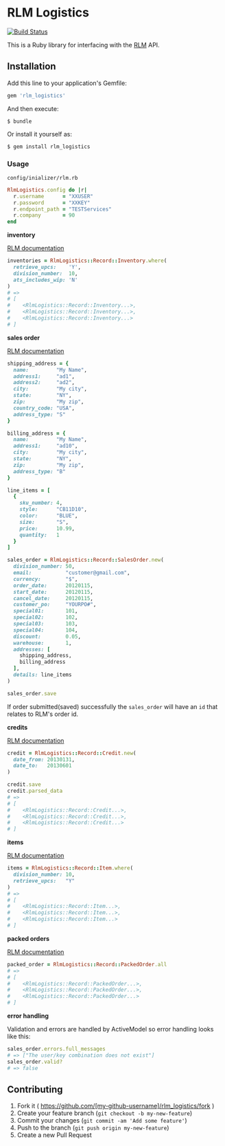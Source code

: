 # RLM Logistics

[![Build Status](https://travis-ci.org/jGRUBBS/rlm_logistics.svg?branch=master)](https://travis-ci.org/jGRUBBS/rlm_logistics)

This is a Ruby library for interfacing with the [RLM](http://www2.ronlynn.com/) API.

## Installation

Add this line to your application's Gemfile:

```ruby
gem 'rlm_logistics'
```

And then execute:

    $ bundle

Or install it yourself as:

    $ gem install rlm_logistics

### Usage

`config/inializer/rlm.rb`

```ruby
RlmLogistics.config do |r|
  r.username      = "XXUSER"
  r.password      = "XXKEY"
  r.endpoint_path = "TESTServices"
  r.company       = 90
end
```

**inventory**

[RLM documentation](http://sellect-dev.s3.amazonaws.com/documentation/rlm/RLM-inventory-retrieval.pdf)

```ruby
inventories = RlmLogistics::Record::Inventory.where(
  retrieve_upcs:    'Y',
  division_number:  10,
  ats_includes_wip: 'N'
)
# =>
# [
#    <RlmLogistics::Record::Inventory...>,
#    <RlmLogistics::Record::Inventory...>,
#    <RlmLogistics::Record::Inventory...>
# ]
```

**sales order**

[RLM documentation](http://sellect-dev.s3.amazonaws.com/documentation/rlm/RLM-sales_order-entry.pdf)

```ruby
shipping_address = {
  name:         "My Name",
  address1:     "ad1",
  address2:     "ad2",
  city:         "My city",
  state:        "NY",
  zip:          "My zip",
  country_code: "USA",
  address_type: "S"
}

billing_address = {
  name:         "My Name",
  address1:     "ad10",
  city:         "My city",
  state:        "NY",
  zip:          "My zip",
  address_type: "B"
}

line_items = [
  {
    sku_number: 4,
    style:      "CB11D10",
    color:      "BLUE",
    size:       "S",
    price:      10.99,
    quantity:   1
  }
]

sales_order = RlmLogistics::Record::SalesOrder.new(
  division_number: 50,
  email:           "customer@gmail.com",
  currency:        "$",
  order_date:      20120115,
  start_date:      20120115,
  cancel_date:     20120115,
  customer_po:     "YOURPO#",
  special01:       101,
  special02:       102,
  special03:       103,
  special04:       104,
  discount:        0.05,
  warehouse:       1,
  addresses: [
    shipping_address,
    billing_address
  ],
  details: line_items
)

sales_order.save
```

If order submitted(saved) successfully the `sales_order` will have an `id` that relates to RLM's order id.

**credits**

[RLM documentation](http://sellect-dev.s3.amazonaws.com/documentation/rlm/RLM-credits.pdf)

```ruby
credit = RlmLogistics::Record::Credit.new(
  date_from: 20130131,
  date_to:   20130601
)

credit.save
credit.parsed_data
# =>
# [
#    <RlmLogistics::Record::Credit...>,
#    <RlmLogistics::Record::Credit...>,
#    <RlmLogistics::Record::Credit...>
# ]
```

**items**

[RLM documentation](http://sellect-dev.s3.amazonaws.com/documentation/rlm/RLM-items.pdf)

```ruby
items = RlmLogistics::Record::Item.where(
  division_number: 10,
  retrieve_upcs:   "Y"
)
# =>
# [
#    <RlmLogistics::Record::Item...>,
#    <RlmLogistics::Record::Item...>,
#    <RlmLogistics::Record::Item...>
# ]
```

**packed orders**

[RLM documentation](http://sellect-dev.s3.amazonaws.com/documentation/rlm/RLM-packed_order.pdf)

```ruby
packed_order = RlmLogistics::Record::PackedOrder.all
# =>
# [
#    <RlmLogistics::Record::PackedOrder...>,
#    <RlmLogistics::Record::PackedOrder...>,
#    <RlmLogistics::Record::PackedOrder...>
# ]
```

**error handling**

Validation and errors are handled by ActiveModel so error handling looks like this:

```ruby
sales_order.errors.full_messages
# => ["The user/key combination does not exist"]
sales_order.valid?
# => false
```

## Contributing

1. Fork it ( https://github.com/[my-github-username]/rlm_logistics/fork )
2. Create your feature branch (`git checkout -b my-new-feature`)
3. Commit your changes (`git commit -am 'Add some feature'`)
4. Push to the branch (`git push origin my-new-feature`)
5. Create a new Pull Request
